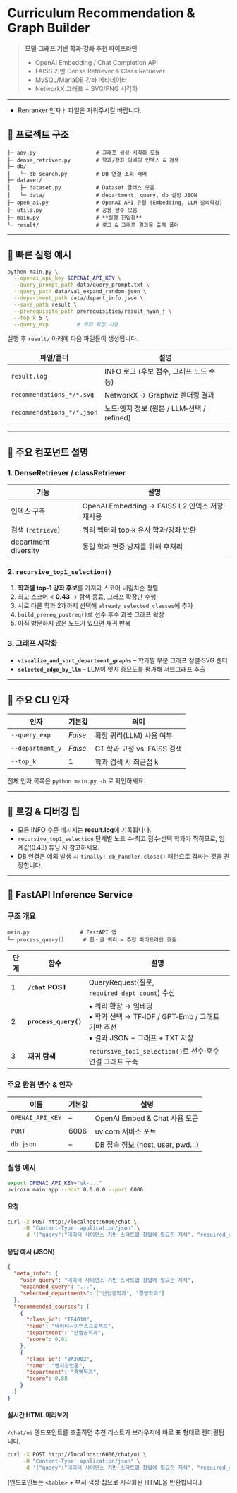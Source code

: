 # Curriculum Recommendation & Graph Builder

> **모델·그래프 기반 학과‧강좌 추천 파이프라인**
>
> * OpenAI Embedding / Chat Completion API
> * FAISS 기반 Dense Retriever & Class Retriever
> * MySQL/MariaDB 강좌 메타데이터
> * NetworkX 그래프 + SVG/PNG 시각화

---

* Renranker 인자ㅏ 파일은 지워주시길 바랍니다. 

## 📁 프로젝트 구조

```
├─ aov.py                   # 그래프 생성·시각화 모듈
├─ dense_retriver.py        # 학과/강좌 임베딩 인덱스 & 검색
├─ db/
│   └─ db_search.py         # DB 연결·조회 래퍼
├─ dataset/
│   ├─ dataset.py           # Dataset 클래스 모음
│   └─ data/                # department, query, db 설정 JSON
├─ open_ai.py               # OpenAI API 유틸 (Embedding, LLM 질의확장)
├─ utils.py                 # 공용 함수 모음
├─ main.py                  # **실행 진입점**
└─ result/                  # 로그 & 그래프 결과물 출력 폴더
```

---

## 🚀 빠른 실행 예시

```bash
python main.py \
  --openai_api_key $OPENAI_API_KEY \
  --query_prompt_path data/query_prompt.txt \
  --query_path data/val_expand_random.json \
  --department_path data/depart_info.json \
  --save_path result \
  --prerequisite_path prerequisities/result_hyun_j \
  --top_k 5 \
  --query_exp         # 쿼리 확장 사용
```

실행 후 `result/` 아래에 다음 파일들이 생성됩니다.

| 파일/폴더                      | 설명                               |
| -------------------------- | -------------------------------- |
| `result.log`               | INFO 로그 (후보 점수, 그래프 노드 수 등)      |
| `recommendations_*/*.svg`  | NetworkX → Graphviz 렌더링 결과       |
| `recommendations_*/*.json` | 노드·엣지 정보 (원본 / LLM‑선택 / refined) |

---

## 🧩 주요 컴포넌트 설명

### 1. DenseRetriever / classRetriever

| 기능                   | 설명                                     |
| -------------------- | -------------------------------------- |
| 인덱스 구축               | OpenAI Embedding → FAISS L2 인덱스 저장·재사용 |
| 검색 (`retrieve`)      | 쿼리 벡터와 top‑k 유사 학과/강좌 반환               |
| department diversity | 동일 학과 편중 방지를 위해 후처리                    |

### 2. `recursive_top1_selection()`

1. **학과별 top‑1 강좌 후보**를 가져와 스코어 내림차순 정렬
2. 최고 스코어 < **0.43** → 탐색 종료, 그래프 확장만 수행
3. 서로 다른 학과 2개까지 선택해 `already_selected_classes`에 추가
4. `build_prereq_postreq()`로 선수·후수 과목 그래프 확장
5. 아직 방문하지 않은 노드가 있으면 재귀 반복

### 3. 그래프 시각화

* **`visualize_and_sort_department_graphs`** – 학과별 부분 그래프 정렬·SVG 렌더
* **`selected_edge_by_llm`** – LLM이 엣지 중요도를 평가해 서브그래프 추출

---

## 🔑 주요 CLI 인자

| 인자               | 기본값     | 의미                    |
| ---------------- | ------- | --------------------- |
| `--query_exp`    | *False* | 확장 쿼리(LLM) 사용 여부      |
| `--department_y` | *False* | GT 학과 고정 vs. FAISS 검색 |
| `--top_k`        | 1       | 학과 검색 시 최근접 k         |


전체 인자 목록은 `python main.py -h` 로 확인하세요.

---

## 📝 로깅 & 디버깅 팁

* 모든 INFO 수준 메시지는 **result.log**에 기록됩니다.
* `recursive_top1_selection` 단계별 노드 수·최고 점수·선택 학과가 찍히므로, 임계값(0.43) 튜닝 시 참고하세요.
* DB 연결은 예외 발생 시 `finally: db_handler.close()` 패턴으로 감싸는 것을 권장합니다.

---

## 🔌 FastAPI Inference Service

### 구조 개요

```
main.py                # FastAPI 앱
└─ process_query()      # 한‧글 쿼리 → 추천 파이프라인 호출
```

| 단계 | 함수                    | 설명                                                                                  |
| -- | --------------------- | ----------------------------------------------------------------------------------- |
| 1  | **`/chat` POST**      | QueryRequest(질문, `required_dept_count`) 수신                                          |
| 2  | **`process_query()`** | • 쿼리 확장 → 임베딩<br>• 학과 선택 → TF‑IDF / GPT‑Emb / 그래프 기반 추천<br>• 결과 JSON + 그래프 + TXT 저장 |
| 3  | **재귀 탐색**             | `recursive_top1_selection()`로 선수·후수 연결 그래프 구축                                       |

### 주요 환경 변수 & 인자

| 이름               | 기본값  | 설명                          |
| ---------------- | ---- | --------------------------- |
| `OPENAI_API_KEY` | –    | OpenAI Embed & Chat 사용 토큰   |
| `PORT`           | 6006 | uvicorn 서비스 포트              |
| `db.json`        | –    | DB 접속 정보 (host, user, pwd…) |

### 실행 예시

```bash
export OPENAI_API_KEY="sk-..."
uvicorn main:app --host 0.0.0.0 --port 6006
```

#### 요청

```bash
curl -X POST http://localhost:6006/chat \
     -H "Content-Type: application/json" \
     -d '{"query":"데이터 사이언스 기반 스타트업 창업에 필요한 지식", "required_dept_count":30}'
```

#### 응답 예시 (JSON)

```json
{
  "meta_info": {
    "user_query": "데이터 사이언스 기반 스타트업 창업에 필요한 지식",
    "expanded_query": "...",
    "selected_departments": ["산업공학과", "경영학과"]
  },
  "recommended_courses": [
    {
      "class_id": "IE4010",
      "name": "데이터사이언스프로젝트",
      "department": "산업공학과",
      "score": 0.91
    },
    {
      "class_id": "BA3002",
      "name": "벤처창업론",
      "department": "경영학과",
      "score": 0.88
    }
  ]
}
```

#### 실시간 HTML 미리보기

`/chat/ui` 엔드포인트를 호출하면 추천 리스트가 브라우저에 바로 표 형태로 렌더링됩니다.

```bash
curl -X POST http://localhost:6006/chat/ui \
     -H "Content-Type: application/json" \
     -d '{"query":"데이터 사이언스 기반 스타트업 창업에 필요한 지식", "required_dept_count":30}'
```

(엔드포인트는 `<table>` + 부서 색상 칩으로 시각화된 HTML을 반환합니다.)

